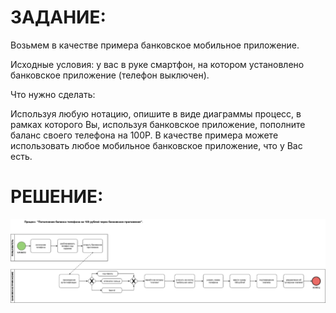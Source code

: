 # ЗАДАНИЕ:

Возьмем в качестве примера банковское мобильное приложение. 

Исходные условия: у вас в руке смартфон, на котором установлено банковское приложение (телефон выключен).

Что нужно сделать:

Используя любую нотацию, опишите в виде диаграммы процесс, в рамках которого Вы, используя банковское приложение, пополните баланс своего телефона на 100Р. В качестве примера можете использовать любое мобильное банковское приложение, что у Вас есть.

# РЕШЕНИЕ:

![Изображение 5](./Изображения4/Изображение5.png)